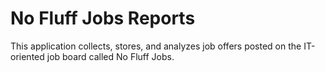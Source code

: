 # No Fluff Jobs Reports
This application collects, stores, and analyzes job offers posted on the IT-oriented job board called No Fluff Jobs. 
